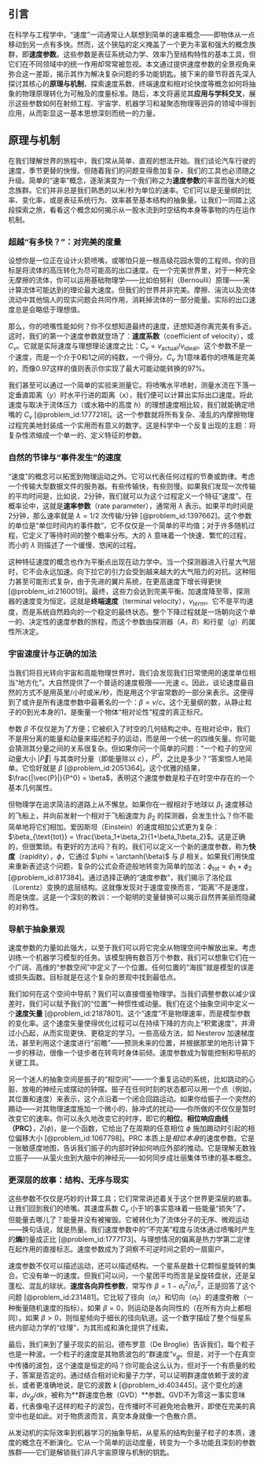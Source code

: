 ## 引言
在科学与工程学中，“速度”一词通常让人联想到简单的速率概念——即物体从一点移动到另一点有多快。然而，这个狭隘的定义掩盖了一个更为丰富和强大的概念族群，即**速度参数**。这些参数是表征系统动力学、效率乃至结构特性的基本工具，但它们在不同领域中的统一作用却常常被忽视。本文通过提供速度参数的全景视角来弥合这一差距，揭示其作为解决复杂问题的多功能钥匙。接下来的章节将首先深入探讨其核心的**原理与机制**，探索速度系数、终端速度和相对论快度等概念如何将抽象的物理原理转化为可触及的度量标准。随后，本文将遍览其**应用与学科交叉**，展示这些参数如何在射频工程、宇宙学、机器学习和凝聚态物理等迥异的领域中得到应用，从而彰显这一基本思想深刻而统一的力量。

## 原理与机制

在我们理解世界的旅程中，我们常从简单、直观的想法开始。我们谈论汽车行驶的速度，季节更替的快慢。但随着我们的问题变得愈加复杂，我们的工具也必须随之升级。简单的“速率”概念，逐渐演变为一个我们称之为**速度参数**的丰富而强大的概念族群。它们并非总是我们熟悉的以米/秒为单位的速率。它们可以是无量纲的比率、变化率，或是表征系统行为、效率甚至基本结构的抽象量。让我们一同踏上这段探索之旅，看看这个概念如何揭示从一股水流到时空结构本身等事物的内在运作机制。

### 超越“有多快？”：对完美的度量

设想你是一位正在设计火箭喷嘴，或哪怕只是一根高级花园水管的工程师。你的目标是将流体的高压转化为尽可能高的出口速度。在一个完美世界里，对于一种完全无摩擦的流体，你可以运用基础物理学——比如伯努利（Bernoulli）原理——来计算流体可能达到的理论最大速度。但我们的世界并非完美。摩擦、湍流以及流体流动中其他恼人的现实问题会共同作用，消耗掉流体的一部分能量。实际的出口速度总是会略低于理想值。

那么，你的喷嘴性能如何？你不仅想知道最终的速度，还想知道你离完美有多近。这时，我们的第一个速度参数就登场了：**速度系数**（coefficient of velocity），或 $C_v$。它就是实际速度与理想理论速度之比：$C_v = v_{\text{actual}} / v_{\text{ideal}}$。这个参数不是一个速度，而是一个介于0和1之间的纯数，一个得分。$C_v$ 为1意味着你的喷嘴是完美的，而像0.97这样的值则表示你实现了最大可能动能转换的97%。

我们甚至可以通过一个简单的实验来测量它。将喷嘴水平喷射，测量水流在下落一定垂直距离（$y$）时水平行进的距离（$x$），我们便可以计算出实际出口速度。将此速度与取决于流体压力（或水箱中的高度 $h$）的理想速度相比较，我们就能确定喷嘴的 $C_v$ [@problem_id:1777218]。这一个参数就将所有复杂、凌乱的内摩擦物理过程完美地封装成一个实用而有意义的数字。这是科学中一个反复出现的主题：将复杂性浓缩成一个单一的、定义特征的参数。

### 自然的节律与“事件发生”的速度

“速度”的概念可以拓宽到物理运动之外。它可以代表任何过程的节奏或韵律。考虑一个传输大型数据文件的服务器。有些传输快，有些则慢。如果我们发现一次传输的平均时间是，比如说，2分钟，我们就可以为这个过程定义一个特征“速度”。在概率论中，这就是**速率参数**（rate parameter），通常用 $\lambda$ 表示。如果平均时间是2分钟，那么速率就是 $\lambda = 1/2$ 次传输/分钟 [@problem_id:1397662]。这个参数的单位是“单位时间内的事件数”，它不仅仅是一个简单的平均值；对于许多随机过程，它定义了等待时间的整个概率分布。大的 $\lambda$ 意味着一个快速、繁忙的过程，而小的 $\lambda$ 则描述了一个缓慢、悠闲的过程。

这种特征速度的概念也作为平衡点出现在动力学中。当一个探测器进入行星大气层时，它不会永远加速。向下拉它的引力会受到越来越大的大气阻力的对抗。这种阻力甚至可能形式复杂，由于先进的翼片系统，在更高速度下增长得更快 [@problem_id:2160019]。最终，这些力会达到完美平衡。加速度降至零，探测器的速度变为恒定。这就是**终端速度**（terminal velocity），$v_{term}$。它不是平均速度，而是系统自然趋向的一个稳定的最终状态。整个下降过程就是一场朝向这个单一的、决定性的速度参数的旅程，而这个参数由探测器（$A$，$B$）和行星（$g$）的属性所决定。

### 宇宙速度计与正确的加法

当我们将目光转向宇宙和高能物理世界时，我们会发现我们日常使用的速度单位相当“地方化”。大自然提供了一个普适的速度极限——光速 $c$。因此，谈论速度最自然的方式不是用英里/小时或米/秒，而是用这个宇宙常数的一部分来表示。这便得到了或许是所有速度参数中最著名的一个：$\beta = v/c$。这个无量纲的数，从静止粒子的0到光本身的1，是衡量一个物体“相对论性”程度的真正标尺。

参数 $\beta$ 不仅仅是为了方便；它被织入了时空的几何结构之中。在相对论中，我们不是用分离的能量和动量来描述粒子的运动，而是用一个统一的四维矢量。你可能会猜测其分量之间的关系很复杂。但如果你问一个简单的问题：“一个粒子的空间动量大小 $|\vec{P}|$ 与其类时分量（即能量除以 $c$），$P^0$，之比是多少？”答案惊人地简单。它恰好就是 $\beta$ [@problem_id:2051364]。这个优雅的结果，$\frac{|\vec{P}|}{P^0} = \beta$，表明这个速度参数是粒子在时空中存在的一个基本几何属性。

但物理学在追求简洁的道路上从不懈怠。如果你在一艘相对于地球以 $\beta_1$ 速度移动的飞船上，并向前发射一个相对于飞船速度为 $\beta_2$ 的探测器，会发生什么？你不能简单地将它们相加。爱因斯坦（Einstein）的速度相加公式更为复杂：$\beta_{\text{tot}} = \frac{\beta_1+\beta_2}{1+\beta_1\beta_2}$。这是正确的，但很繁琐。有更好的方法吗？有的。我们可以定义一个新的速度参数，称为**快度**（rapidity），$\phi$，它通过 $\phi = \arctanh(\beta)$ 与 $\beta$ 相关。如果我们用快度来重新表述这个问题，复杂的公式会奇迹般地转变为简单的加法：$\phi_{\text{tot}} = \phi_1 + \phi_2$ [@problem_id:817384]。通过选择正确的“速度参数”，我们揭示了洛伦兹（Lorentz）变换的底层结构。这就像发现对于速度变换而言，“距离”不是速度，而是快度。这是一个深刻的教训：一个聪明的变量替换可以揭示自然界美丽而隐藏的对称性。

### 导航于抽象景观

速度参数的力量如此强大，以至于我们可以将它完全从物理空间中解放出来。考虑训练一个机器学习模型的任务。该模型拥有数百万个参数，我们可以想象它们在一个广阔、高维的“参数空间”中定义了一个位置。任何位置的“海拔”就是模型的误差或损失函数。目标就是在这个复杂的景观中找到最低点。

我们如何在这个空间中导航？我们可以直接借鉴物理学。当我们调整参数以减少误差时，我们可以赋予我们的“位置”一种惯性或动量。我们在这个抽象空间中定义一个**速度矢量** [@problem_id:2187801]。这个“速度”不是物理速率，而是模型参数的变化率。这个速度矢量使得优化过程可以在持续下降的方向上“积累速度”，并滑过小凸起，从而实现更快、更稳定的学习。一些高级方法，如 Nesterov 加速梯度法，甚至利用这个速度进行“前瞻”——预测未来的位置，并根据那里的地形计算下一步的移动，很像一个徒步者在转弯时身体前倾。速度参数成为智能控制和导航的关键工具。

另一个迷人的抽象空间是振子的“相空间”——一个重复运动的系统，比如跳动的心脏、放电的神经元或摆动的钟摆。振子在任何时刻的状态都可以用一个点（例如，其位置和速度）来表示，这个点沿着一个闭合回路运动。如果你给振子一个突然的踢动——对其物理速度施加一个微小的、脉冲式的扰动——你所做的不仅仅是暂时改变它的速率。你可以永久地改变它的时序，即它的**相位**。**相位响应曲线（PRC）**，$Z(\phi)$，是一个函数，它给出了在周期的任意相位 $\phi$ 施加踢动时引起的相位偏移大小 [@problem_id:1067798]。PRC 本质上是*相位本身*的速度参数。它是一张敏感度地图，告诉我们振子的内部时钟如何响应外部的推动。它是理解无数独立振子——从萤火虫到大脑中的神经元——如何同步成壮丽集体节律的基本概念。

### 更深层的故事：结构、无序与现实

这些参数不仅仅是巧妙的计算工具；它们常常讲述着关于这个世界更深层的故事。让我们回到我们的喷嘴。其速度系数 $C_v$ 小于1的事实意味着一些能量“损失”了。但能量去哪儿了？能量并没有被摧毁。它被转化为了流体分子的无序、微观运动——换句话说，就是热量。我们速度参数中的“不完美”程度与流体通过喷嘴时产生的**熵**的量成正比 [@problem_id:1777173]。与理想情况的偏离是热力学第二定律在起作用的直接标志。速度参数成为了洞察不可逆时间之箭的一扇窗户。

速度参数不仅可以描述运动，还可以描述结构。一个星系是数十亿颗恒星旋转的集合。它没有单一的速度。但我们可以问，一个星团平均而言是呈旋转盘状，还是呈蓬松、混乱的球状。**速度各向异性参数**，常写作 $\beta = 1 - \sigma_t^2 / \sigma_r^2$，正是回答了这个问题 [@problem_id:231481]。它比较了径向（$\sigma_r$）和切向（$\sigma_t$）的速度弥散（一种衡量随机速度的指标）。如果 $\beta=0$，则运动是各向同性的（在所有方向上都相同）。如果 $\beta > 0$，则恒星倾向于细长的径向轨道。这一个数字描绘了整个恒星系统内部动力学的“纹理”，为其形成和演化提供了线索。

最后，我们来到了量子现实的前沿。德布罗意（De Broglie）告诉我们，每个粒子也是一种波。一个粒子的速度是其物质波包的“群速度”$v_g$。但是，对于一个在真空中传播的波包，这个速度是恒定的吗？你可能会这么认为，但对于一个有质量的粒子，答案是否定的。通过结合相对论和量子力学，可以证明群速度依赖于波的波长，或者更准确地说，是它的波数 $k$ [@problem_id:403445]。这个变化的速率，$dv_g/dk$，被称为**群速度色散（GVD）**参数。GVD不为零这一事实意味着，代表像电子这样的粒子的波包，在传播时不可避免地会散开，即使在完美的真空中也是如此。对于物质波而言，真空本身就像一个色散介质。

从发动机的实际效率到机器学习的抽象导航，从星系的结构到量子粒子的本质，速度的概念在不断演化。它从一个简单的运动度量，转变为一个多功能且深刻的参数族群——它们是解锁我们非凡宇宙原理与机制的钥匙。

